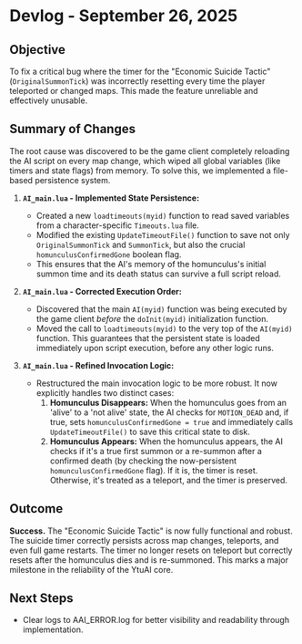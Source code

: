 # Devlog - September 26, 2025

## Objective

To fix a critical bug where the timer for the "Economic Suicide Tactic" (`OriginalSummonTick`) was incorrectly resetting every time the player teleported or changed maps. This made the feature unreliable and effectively unusable.

## Summary of Changes

The root cause was discovered to be the game client completely reloading the AI script on every map change, which wiped all global variables (like timers and state flags) from memory. To solve this, we implemented a file-based persistence system.

1.  **`AI_main.lua` - Implemented State Persistence:**
    *   Created a new `loadtimeouts(myid)` function to read saved variables from a character-specific `Timeouts.lua` file.
    *   Modified the existing `UpdateTimeoutFile()` function to save not only `OriginalSummonTick` and `SummonTick`, but also the crucial `homunculusConfirmedGone` boolean flag.
    *   This ensures that the AI's memory of the homunculus's initial summon time and its death status can survive a full script reload.

2.  **`AI_main.lua` - Corrected Execution Order:**
    *   Discovered that the main `AI(myid)` function was being executed by the game client *before* the `doInit(myid)` initialization function.
    *   Moved the call to `loadtimeouts(myid)` to the very top of the `AI(myid)` function. This guarantees that the persistent state is loaded immediately upon script execution, before any other logic runs.

3.  **`AI_main.lua` - Refined Invocation Logic:**
    *   Restructured the main invocation logic to be more robust. It now explicitly handles two distinct cases:
        1.  **Homunculus Disappears:** When the homunculus goes from an 'alive' to a 'not alive' state, the AI checks for `MOTION_DEAD` and, if true, sets `homunculusConfirmedGone = true` and immediately calls `UpdateTimeoutFile()` to save this critical state to disk.
        2.  **Homunculus Appears:** When the homunculus appears, the AI checks if it's a true first summon or a re-summon after a confirmed death (by checking the now-persistent `homunculusConfirmedGone` flag). If it is, the timer is reset. Otherwise, it's treated as a teleport, and the timer is preserved.

## Outcome

**Success.** The "Economic Suicide Tactic" is now fully functional and robust. The suicide timer correctly persists across map changes, teleports, and even full game restarts. The timer no longer resets on teleport but correctly resets after the homunculus dies and is re-summoned. This marks a major milestone in the reliability of the YtuAI core.

## Next Steps

- Clear logs to AAI_ERROR.log for better visibility and readability through implementation.


